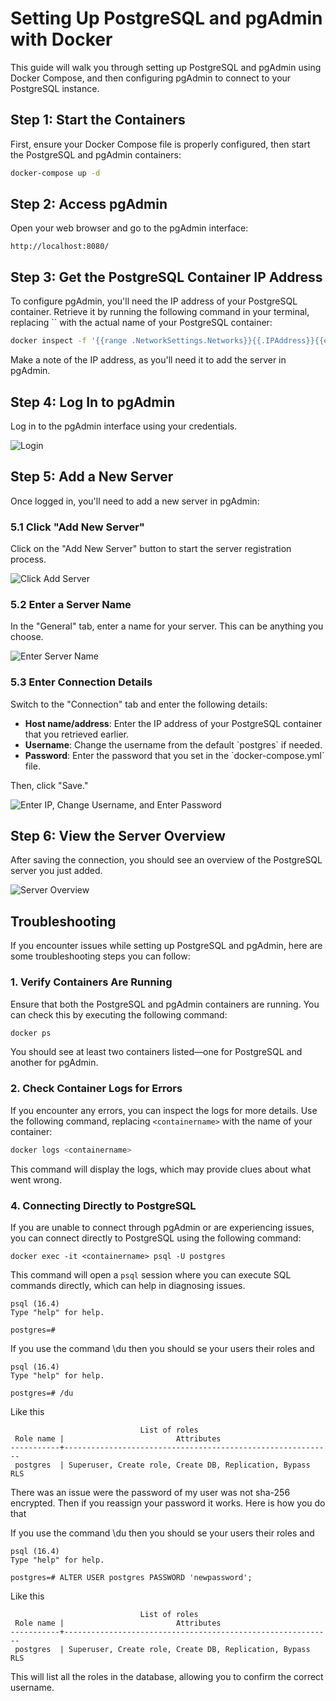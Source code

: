 
# Setting Up PostgreSQL and pgAdmin with Docker

This guide will walk you through setting up PostgreSQL and pgAdmin using Docker Compose, and then configuring pgAdmin to connect to your PostgreSQL instance.

## Step 1: Start the Containers

First, ensure your Docker Compose file is properly configured, then start the PostgreSQL and pgAdmin containers:

```bash
docker-compose up -d
```

## Step 2: Access pgAdmin

Open your web browser and go to the pgAdmin interface:

```
http://localhost:8080/
```

## Step 3: Get the PostgreSQL Container IP Address

To configure pgAdmin, you'll need the IP address of your PostgreSQL container. Retrieve it by running the following command in your terminal, replacing \`<containername>\` with the actual name of your PostgreSQL container:

```bash
docker inspect -f '{{range .NetworkSettings.Networks}}{{.IPAddress}}{{end}}' <containername>
```

Make a note of the IP address, as you'll need it to add the server in pgAdmin.

## Step 4: Log In to pgAdmin

Log in to the pgAdmin interface using your credentials.

![Login](login.png)

## Step 5: Add a New Server

Once logged in, you'll need to add a new server in pgAdmin:

### 5.1 Click "Add New Server"

Click on the "Add New Server" button to start the server registration process.

![Click Add Server](add-server.png)

### 5.2 Enter a Server Name

In the "General" tab, enter a name for your server. This can be anything you choose.

![Enter Server Name](set-server-name.png)

### 5.3 Enter Connection Details

Switch to the "Connection" tab and enter the following details:

- **Host name/address**: Enter the IP address of your PostgreSQL container that you retrieved earlier.
- **Username**: Change the username from the default \`postgres\` if needed.
- **Password**: Enter the password that you set in the \`docker-compose.yml\` file.

Then, click "Save."

![Enter IP, Change Username, and Enter Password](enter-details.png)

## Step 6: View the Server Overview

After saving the connection, you should see an overview of the PostgreSQL server you just added.

![Server Overview](server-overview.png)


## Troubleshooting

If you encounter issues while setting up PostgreSQL and pgAdmin, here are some troubleshooting steps you can follow:

### 1. Verify Containers Are Running

Ensure that both the PostgreSQL and pgAdmin containers are running. You can check this by executing the following command:

```bash
docker ps
```

You should see at least two containers listed—one for PostgreSQL and another for pgAdmin.

### 2. Check Container Logs for Errors

If you encounter any errors, you can inspect the logs for more details. Use the following command, replacing `<containername>` with the name of your container:

```bash
docker logs <containername>
```

This command will display the logs, which may provide clues about what went wrong.



### 4. Connecting Directly to PostgreSQL

If you are unable to connect through pgAdmin or are experiencing issues, you can connect directly to PostgreSQL using the following command:

```
docker exec -it <containername> psql -U postgres
```

This command will open a `psql` session where you can execute SQL commands directly, which can help in diagnosing issues.

```
psql (16.4)
Type "help" for help.

postgres=#
```

If you use the command \du then you should se your users their roles and 

```
psql (16.4)
Type "help" for help.

postgres=# /du
```

Like this

```
                             List of roles
 Role name |                         Attributes                         
-----------+------------------------------------------------------------
 postgres  | Superuser, Create role, Create DB, Replication, Bypass RLS
```


There was an issue were the password of my user was not sha-256 encrypted.
Then if you reassign your password it works. Here is how you do that

If you use the command \du then you should se your users their roles and 

```
psql (16.4)
Type "help" for help.

postgres=# ALTER USER postgres PASSWORD 'newpassword';
```

Like this

```
                             List of roles
 Role name |                         Attributes                         
-----------+------------------------------------------------------------
 postgres  | Superuser, Create role, Create DB, Replication, Bypass RLS
```


This will list all the roles in the database, allowing you to confirm the correct username.